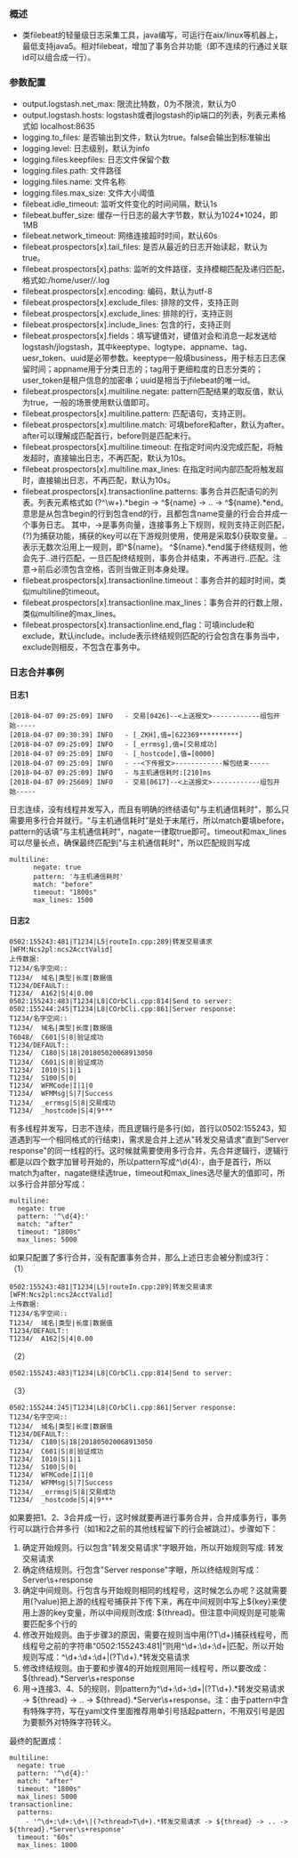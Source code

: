 ### 概述
- 类filebeat的轻量级日志采集工具，java编写，可运行在aix/linux等机器上，最低支持java5。相对filebeat，增加了事务合并功能（即不连续的行通过关联id可以组合成一行）。

### 参数配置
- output.logstash.net_max: 限流比特数，0为不限流，默认为0
- output.logstash.hosts: logstash或者jlogstash的ip端口的列表，列表元素格式如 localhost:8635
- logging.to_files: 是否输出到文件，默认为true。false会输出到标准输出
- logging.level: 日志级别，默认为info
- logging.files.keepfiles: 日志文件保留个数
- logging.files.path: 文件路径
- logging.files.name: 文件名称
- logging.files.max_size: 文件大小阈值
- filebeat.idle_timeout: 监听文件变化的时间间隔，默认1s
- filebeat.buffer_size: 缓存一行日志的最大字节数，默认为1024*1024，即1MB
- filebeat.network_timeout: 网络连接超时时间，默认60s
- filebeat.prospectors[x].tail_files: 是否从最近的日志开始读起，默认为true。
- filebeat.prospectors[x].paths: 监听的文件路径，支持模糊匹配及递归匹配，格式如:/home/user/*/*.log
- filebeat.prospectors[x].encoding: 编码，默认为utf-8
- filebeat.prospectors[x].exclude_files: 排除的文件，支持正则
- filebeat.prospectors[x].exclude_lines: 排除的行，支持正则
- filebeat.prospectors[x].include_lines: 包含的行，支持正则
- filebeat.prospectors[x].fields：填写键值对，键值对会和消息一起发送给logstash/jlogstash，其中keeptype、logtype、appname、tag、uesr_token、uuid是必带参数。keeptype一般填business，用于标志日志保留时间；appname用于分类日志的；tag用于更细粒度的日志分类的；user_token是租户信息的加密串；uuid是相当于jfilebeat的唯一id。
- filebeat.prospectors[x].multiline.negate: pattern匹配结果的取反值，默认为true，一般的场景使用默认值即可。
- filebeat.prospectors[x].multiline.pattern: 匹配语句，支持正则。
- filebeat.prospectors[x].multiline.match: 可填before和after，默认为after。after可以理解成匹配首行，before则是匹配末行。
- filebeat.prospectors[x].multiline.timeout: 在指定时间内没完成匹配，将触发超时，直接输出日志，不再匹配，默认为10s。
- filebeat.prospectors[x].multiline.max_lines: 在指定时间内部匹配将触发超时，直接输出日志，不再匹配，默认为10s。
- filebeat.prospectors[x].transactionline.patterns: 事务合并匹配语句的列表。列表元素格式如 (?^\w+).*begin -> ^${name} -> .. -> ^${name}.*end。 意思是从包含begin的行到包含end的行，且都包含name变量的行会合并成一个事务日志。 其中，->是事务向量，连接事务上下规则，规则支持正则匹配，(?)为捕获功能，捕获的key可以在下游规则使用，使用是采取${}获取变量。..表示无数次沿用上一规则，即^${name}。 ^${name}.*end属于终结规则，他会先于..进行匹配，一旦匹配终结规则，事务合并结束，不再进行..匹配。注意->前后必须包含空格，否则当做正则本身处理。
- filebeat.prospectors[x].transactionline.timeout：事务合并的超时时间，类似multiline的timeout。
- filebeat.prospectors[x].transactionline.max_lines：事务合并的行数上限，类似multiline的max_lines。
- filebeat.prospectors[x].transactionline.end_flag：可填include和exclude，默认include。include表示终结规则匹配的行会包含在事务当中，exclude则相反，不包含在事务中。

### 日志合并事例
#### 日志1
```
[2018-04-07 09:25:09] INFO   - 交易[0426]--<上送报文>------------组包开始-----
[2018-04-07 09:30:39] INFO   - [_ZKH],值=[622369**********]
[2018-04-07 09:25:09] INFO   - [_errmsg],值=[交易成功]
[2018-04-07 09:25:09] INFO   - [_hostcode],值=[0000]
[2018-04-07 09:25:09] INFO   - --<下传报文>------------解包结束-----
[2018-04-07 09:25:09] INFO   - 与主机通信耗时:[210]ms
[2018-04-07 09:25609] INFO   - 交易[0617]--<上送报文>------------组包开始-----
```
日志连续，没有线程并发写入，而且有明确的终结语句"与主机通信耗时"，那么只需要用多行合并就行。“与主机通信耗时”是处于末尾行，所以match要填before，pattern的话填“与主机通信耗时”，nagate一律取true即可。timeout和max_lines可以尽量长点，确保最终匹配到"与主机通信耗时"，所以匹配规则写成

```
multiline:
      negate: true
      pattern: '与主机通信耗时'
      match: "before"
      timeout: "1800s"
      max_lines: 1500
```

#### 日志2
```
0502:155243:481|T1234|L5|routeIn.cpp:289|转发交易请求[WFM:Ncs2pl:ncs2AcctValid]  
上传数据:
T1234/名字空间::
T1234/  域名|类型|长度|数据值
T1234/DEFAULT::
T1234/  A162|S|4|0.00
0502:155243:483|T1234|L8|COrbCli.cpp:814|Send to server: 
0502:155244:245|T1234|L8|COrbCli.cpp:861|Server response:
T1234/名字空间::
T1234/  域名|类型|长度|数据值
T6048/  C601|S|8|验证成功
T1234/DEFAULT::
T1234/  C180|S|18|201805020068913050
T1234/  C601|S|8|验证成功
T1234/  I010|S|1|1
T1234/  S100|S|0|
T1234/  WFMCode|I|1|0
T1234/  WFMMsg|S|7|Success
T1234/  _errmsg|S|8|交易成功
T1234/  _hostcode|S|4|9***
```
有多线程并发写，日志不连续，而且逻辑行是多行(如，首行以0502:155243，知道遇到写一个相同格式的行结束)，需求是合并上述从"转发交易请求"直到"Server response"的同一线程的行。这时候就需要使用多行合并，先合并逻辑行，逻辑行都是以四个数字加冒号开始的，所以pattern写成^\d{4}:，由于是首行，所以match为after，nagate继续选true，timeout和max_lines选尽量大的值即可，所以多行合并部分写成：

```
multiline:
  negate: true
  pattern: '^\d{4}:'
  match: "after"
  timeout: "1800s"
  max_lines: 5000
```

如果只配置了多行合并，没有配置事务合并，那么上述日志会被分割成3行：
<br>（1）

```
0502:155243:481|T1234|L5|routeIn.cpp:289|转发交易请求[WFM:Ncs2pl:ncs2AcctValid]  
上传数据:
T1234/名字空间::
T1234/  域名|类型|长度|数据值
T1234/DEFAULT::
T1234/  A162|S|4|0.00
```

（2）

```
0502:155243:483|T1234|L8|COrbCli.cpp:814|Send to server: 
```

（3）

```
0502:155244:245|T1234|L8|COrbCli.cpp:861|Server response:
T1234/名字空间::
T1234/  域名|类型|长度|数据值
T1234/DEFAULT::
T1234/  C180|S|18|201805020068913050
T1234/  C601|S|8|验证成功
T1234/  I010|S|1|1
T1234/  S100|S|0|
T1234/  WFMCode|I|1|0
T1234/  WFMMsg|S|7|Success
T1234/  _errmsg|S|8|交易成功
T1234/  _hostcode|S|4|9***
```

如果要把1、2、3合并成一行，这时候就要再进行事务合并，合并成事务行，事务行可以跳行合并多行（如1和2之前的其他线程留下的行会被跳过）。步骤如下：

1. 确定开始规则。行以包含"转发交易请求"字眼开始，所以开始规则写成: 转发交易请求
2. 确定终结规则。行包含"Server response"字眼，所以终结规则写成：Server\s+response
3. 确定中间规则。行包含与开始规则相同的线程号，这时候怎么办呢？这就需要用(?<key>value)把上游的线程号捕获并下传下来，再在中间规则中写上${key}来使用上游的key变量，所以中间规则改成: ${thread}。但注意中间规则是可能需要匹配多个行的
4. 修改开始规则。由于步骤3的原因，需要在规则当中用(?<thread>T\d+)捕获线程号，而线程号之前的字符串“0502:155243:481|”则用^\d+:\d+:\d+\|匹配，所以开始规则写成：^\d+:\d+:\d+\|(?<thread>T\d+).*转发交易请求
5. 修改终结规则。由于要和步骤4的开始规则用同一线程号，所以要改成：${thread}.*Server\s+response
6. 用->连接3、4、5的规则，则pattern为^\d+:\d+:\d+\|(?<thread>T\d+).*转发交易请求 -> ${thread} -> .. -> ${thread}.*Server\s+response。注：由于pattern中含有特殊字符，写在yaml文件里面推荐用单引号括起pattern，不用双引号是因为要额外对特殊字符转义。

最终的配置成：

```
multiline:
  negate: true
  pattern: '^\d{4}:'
  match: "after"
  timeout: "1800s"
  max_lines: 5000
transactionline:
  patterns:
    - '^\d+:\d+:\d+\|(?<thread>T\d+).*转发交易请求 -> ${thread} -> .. -> ${thread}.*Server\s+response'
  timeout: "60s"
  max_lines: 1000
```

